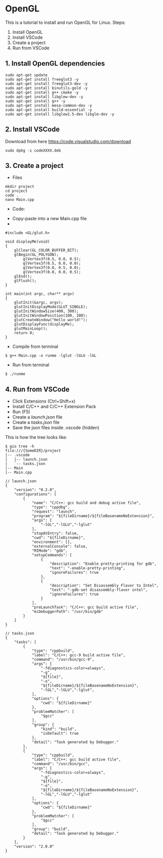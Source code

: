 # OpenGL

This is a tutorial to install and run OpenGL for Linux. Steps:

1. Install OpenGL
2. Install VSCode
3. Create a project
4. Run from VSCode

## 1. Install OpenGL dependencies

```
sudo apt-get update  
sudo apt-get install freeglut3 -y
sudo apt-get install freeglut3-dev -y 
sudo apt-get install binutils-gold -y 
sudo apt-get install g++ cmake -y 
sudo apt-get install libglew-dev -y 
sudo apt-get install g++ -y 
sudo apt-get install mesa-common-dev -y 
sudo apt-get install build-essential -y 
sudo apt-get install libglew1.5-dev libglm-dev -y 
```

## 2. Install VSCode

Download from here https://code.visualstudio.com/download

```
sudo dpkg -i codeXXXX.deb
```

## 3. Create a project
* Files
```
mkdir project
cd project
code .
nano Main.cpp
```
* Code: 
- Copy-paste into a new Main.cpp file
- 
```
#include <GL/glut.h>

void displayMe(void)
{
    glClear(GL_COLOR_BUFFER_BIT);
    glBegin(GL_POLYGON);
        glVertex3f(0.5, 0.0, 0.5);
        glVertex3f(0.5, 0.0, 0.0);
        glVertex3f(0.0, 0.5, 0.0);
        glVertex3f(0.0, 0.0, 0.5);
    glEnd();
    glFlush();
}

int main(int argc, char** argv)
{
    glutInit(&argc, argv);
    glutInitDisplayMode(GLUT_SINGLE);
    glutInitWindowSize(400, 300);
    glutInitWindowPosition(100, 100);
    glutCreateWindow("Hello world!");
    glutDisplayFunc(displayMe);
    glutMainLoop();
    return 0;
}
```
* Compile from terminal
```
$ g++ Main.cpp -o runme -lglut -lGLU -lGL
```
* Run from terminal
```
$ ./runme
```
## 4. Run from VSCode

- Click Extensions (Ctrl+Shift+x)
- Install C/C++ and C/C++ Extension Pack
- Run (F5)
- Create a _launch.json_ file
- Create a _tasks.json_ file
- Save the json files inside .vscode (hidden)

This is how the tree looks like:
```
$ gio tree -h
file:///{SomeDIR}/project
|-- .vscode
|   |-- launch.json
|   `-- tasks.json
|-- Main
|-- Main.cpp
```

```
// launch.json
{
    "version": "0.2.0",
    "configurations": [
        {
            "name": "C/C++: gcc build and debug active file",
            "type": "cppdbg",
            "request": "launch",
            "program": "${fileDirname}/${fileBasenameNoExtension}",
            "args": [
                "-lGL","-lGLU","-lglut"
            ],
            "stopAtEntry": false,
            "cwd": "${fileDirname}",
            "environment": [],
            "externalConsole": false,
            "MIMode": "gdb",
            "setupCommands": [
                {
                    "description": "Enable pretty-printing for gdb",
                    "text": "-enable-pretty-printing",
                    "ignoreFailures": true
                },
                {
                    "description": "Set Disassembly Flavor to Intel",
                    "text": "-gdb-set disassembly-flavor intel",
                    "ignoreFailures": true
                }
            ],
            "preLaunchTask": "C/C++: gcc build active file",
            "miDebuggerPath": "/usr/bin/gdb"
        }
    ]
}
```

```
// tasks.json
{
    "tasks": [
        {
            "type": "cppbuild",
            "label": "C/C++: gcc-9 build active file",
            "command": "/usr/bin/gcc-9",
            "args": [
                "-fdiagnostics-color=always",
                "-g",
                "${file}",
                "-o",
                "${fileDirname}/${fileBasenameNoExtension}",
                "-lGL","-lGLU","-lglut",
            ],
            "options": {
                "cwd": "${fileDirname}"
            },
            "problemMatcher": [
                "$gcc"
            ],
            "group": {
                "kind": "build",
                "isDefault": true
            },
            "detail": "Task generated by Debugger."
        },
        {
            "type": "cppbuild",
            "label": "C/C++: gcc build active file",
            "command": "/usr/bin/gcc",
            "args": [
                "-fdiagnostics-color=always",
                "-g",
                "${file}",
                "-o",
                "${fileDirname}/${fileBasenameNoExtension}",
                "-lGL","-lGLU","-lglut"
            ],
            "options": {
                "cwd": "${fileDirname}"
            },
            "problemMatcher": [
                "$gcc"
            ],
            "group": "build",
            "detail": "Task generated by Debugger."
        }
    ],
    "version": "2.0.0"
}
```


